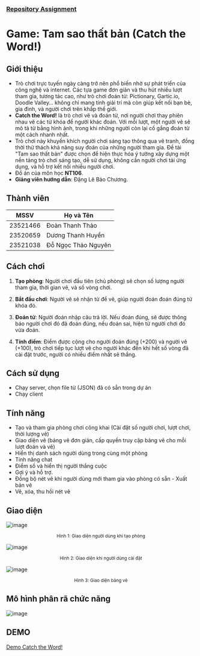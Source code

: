 ### [Repository Assignment](https://github.com/thanhhuyenn24/NT106.P12_Group14_Assignment)

# Game: Tam sao thất bản (Catch the Word!)
## Giới thiệu
- Trò chơi trực tuyến ngày càng trở nên phổ biến nhờ sự phát triển của công nghệ và internet. Các tựa game đơn giản và thu hút nhiều lượt tham gia, tương tác cao, như trò chơi đoán từ: Pictionary, Gartic.io, Doodle Valley… không chỉ mang tính giải trí mà còn giúp kết nối bạn bè, gia đình, và người chơi trên khắp thế giới.
- **Catch the Word!** là trò chơi vẽ và đoán từ, nơi người chơi thay phiên nhau vẽ các từ khóa để người khác đoán. Với mỗi lượt, một người vẽ sẽ mô tả từ bằng hình ảnh, trong khi những người còn lại cố gắng đoán từ một cách nhanh nhất.
- Trò chơi này khuyến khích người chơi sáng tạo thông qua vẽ tranh, đồng thời thử thách khả năng suy đoán của những người tham gia. Đề tài "Tam sao thất bản" được chọn để hiện thực hóa ý tưởng xây dựng một nền tảng trò chơi sáng tạo, dễ sử dụng, không cần người chơi tải ứng dụng, và hỗ trợ kết nối nhiều người chơi.
- Đồ án của môn học **NT106**.
- **Giảng viên hướng dẫn**: Đặng Lê Bảo Chương.

## Thành viên
| MSSV       | Họ và Tên              |
|------------|------------------------|
| 23521466   | Đoàn Thanh Thảo        |
| 23520659   | Dương Thanh Huyền      |
| 23521038   | Đỗ Ngọc Thảo Nguyên    |

## Cách chơi
1. **Tạo phòng**: Người chơi đầu tiên (chủ phòng) sẽ chọn số lượng người tham gia, thời gian vẽ, và số vòng chơi.
   
2. **Bắt đầu chơi**: Người vẽ sẽ nhận từ để vẽ, giúp người đoán đoán đúng từ khóa đó.

3. **Đoán từ**: Người đoán nhập câu trả lời. Nếu đoán đúng, sẽ được thông báo người chơi đó đã đoán đúng, nếu đoán sai, hiện từ người chơi đó vừa đoán.

4. **Tính điểm**: Điểm được cộng cho người đoán đúng (+200) và người vẽ (+100), trò chơi tiếp tục lượt vẽ cho người khác đến khi hết số vòng đã cài đặt trước, người có nhiều điểm nhất sẽ thắng.

## Cách sử dụng
- Chạy server, chọn file từ (JSON) đã có sẵn trong dự án
- Chạy client

## Tính năng
-	Tạo và tham gia phòng chơi công khai (Cài đặt số người chơi, lượt chơi, thời lượng vẽ) 
-	Giao diện vẽ (bảng vẽ đơn giản, cấp quyền truy cập bảng vẽ cho mỗi lượt đoán và vẽ)
-	Hiển thị danh sách người dùng trong cùng một phòng 
-	Tính năng chat 
-	Điểm số và hiển thị người thắng cuộc
-	Gợi ý và hỗ trợ.
-	Đồng bộ nét vẽ khi người dùng mới tham gia vào phòng có sẵn - Xuất bản vẽ 
-	Vẽ, xóa, thu hồi nét vẽ

## Giao diện

![image](https://github.com/user-attachments/assets/35541457-83d7-45f9-92fa-27c8db749b1f)

<div align="center">
<small>Hình 1: Giao diện người dùng khi tạo phòng</small>
</div>
                     
![image](https://github.com/user-attachments/assets/2db13e77-0527-48be-8e16-fbeb22fafbdf)

<div align="center">
<small>Hình 2: Giao diện khi người dùng cài đặt</small>
</div>                     
                     
![image](https://github.com/user-attachments/assets/db182345-4962-4222-9a2f-f5509a09ea34)

<div align="center">
<small>Hình 3: Giao diện bảng vẽ</small>
</div>     

## Mô hình phân rã chức năng
![image](https://github.com/user-attachments/assets/ce113fe1-d4b2-4a93-a467-8d5da353ab9c)

## DEMO
[Demo Catch the Word!](https://drive.google.com/file/d/1O4LcK-0G7ahz3BnV4a7E-qQeaD0xd_Sg/view?fbclid=IwZXh0bgNhZW0CMTEAAR0yhhujmkKaMlqOfpoV1D-LNCDidIL8GsopOAky4Uu1Y7Jny2BQ8AwFqGk_aem_Rqwgw0GPI19DKjnWtkRGOg)
